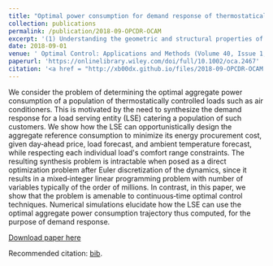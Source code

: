 ```yaml
---
title: "Optimal power consumption for demand response of thermostatically controlled loads"
collection: publications
permalink: /publication/2018-09-OPCDR-OCAM
excerpt: '(1) Understanding the geometric and structural properties of the Economic Dispatch probem; (2) Learning the underlying structure from electricity market data.'
date: 2018-09-01
venue: ' Optimal Control: Applications and Methods (Volume 40, Issue 1, January/February 2019)'
paperurl: 'https://onlinelibrary.wiley.com/doi/full/10.1002/oca.2467'
citation: '<a href = "http://xb00dx.github.io/files/2018-09-OPCDR-OCAM.bib">[bib file]</a>Abhishek Halder, <b> Xinbo Geng</b>, Fernando A.C.C. Fontes, P.R. Kumar, Le Xie. Halder A, Geng X, Fontes FACC, Kumar PR, Xie L. Optimal power consumption for demand response of thermostatically controlled loads. Optim Control Appl Meth. 2019;40:68–84. '
---
```


We consider the problem of determining the optimal aggregate power consumption of a population of thermostatically controlled loads such as air conditioners. This is motivated by the need to synthesize the demand response for a load serving entity (LSE) catering a population of such customers. We show how the LSE can opportunistically design the aggregate reference consumption to minimize its energy procurement cost, given day‐ahead price, load forecast, and ambient temperature forecast, while respecting each individual load's comfort range constraints. The resulting synthesis problem is intractable when posed as a direct optimization problem after Euler discretization of the dynamics, since it results in a mixed‐integer linear programming problem with number of variables typically of the order of millions. In contrast, in this paper, we show that the problem is amenable to continuous‐time optimal control techniques. Numerical simulations elucidate how the LSE can use the optimal aggregate power consumption trajectory thus computed, for the purpose of demand response.

[Download paper here](http://xb00dx.github.io/files/2018-09-OPCDR-OCAM.pdf)

Recommended citation: [bib](http://xb00dx.github.io/files/2018-09-OPCDR-OCAM.bib).


